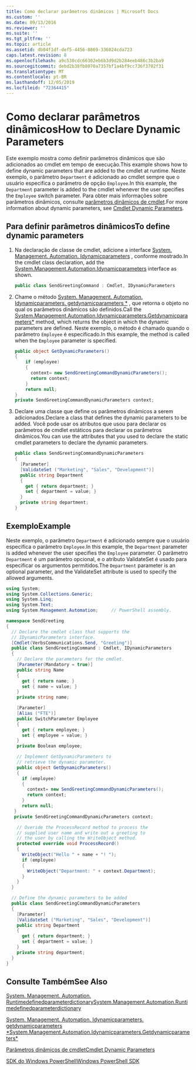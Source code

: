 ```yaml
---
title: Como declarar parâmetros dinâmicos | Microsoft Docs
ms.custom: ''
ms.date: 09/13/2016
ms.reviewer: ''
ms.suite: ''
ms.tgt_pltfrm: ''
ms.topic: article
ms.assetid: db04f1df-def5-4456-8869-336024cda723
caps.latest.revision: 8
ms.openlocfilehash: a9c530cdc66302eb6b3d9d2b284eeb486c3b2ba9
ms.sourcegitcommit: debd2b38fb8070a7357bf1a4bf9cc736f3702f31
ms.translationtype: MT
ms.contentlocale: pt-BR
ms.lasthandoff: 12/05/2019
ms.locfileid: "72364415"
---
```

# <a name="how-to-declare-dynamic-parameters"></a><span data-ttu-id="f0b36-102">Como declarar parâmetros dinâmicos</span><span class="sxs-lookup"><span data-stu-id="f0b36-102">How to Declare Dynamic Parameters</span></span>

<span data-ttu-id="f0b36-103">Este exemplo mostra como definir parâmetros dinâmicos que são adicionados ao cmdlet em tempo de execução.</span><span class="sxs-lookup"><span data-stu-id="f0b36-103">This example shows how to define dynamic parameters that are added to the cmdlet at runtime.</span></span> <span data-ttu-id="f0b36-104">Neste exemplo, o parâmetro `Department` é adicionado ao cmdlet sempre que o usuário especifica o parâmetro de opção `Employee`.</span><span class="sxs-lookup"><span data-stu-id="f0b36-104">In this example, the `Department` parameter is added to the cmdlet whenever the user specifies the `Employee` switch parameter.</span></span> <span data-ttu-id="f0b36-105">Para obter mais informações sobre parâmetros dinâmicos, consulte [parâmetros dinâmicos de cmdlet](./cmdlet-dynamic-parameters.md).</span><span class="sxs-lookup"><span data-stu-id="f0b36-105">For more information about dynamic parameters, see [Cmdlet Dynamic Parameters](./cmdlet-dynamic-parameters.md).</span></span>

## <a name="to-define-dynamic-parameters"></a><span data-ttu-id="f0b36-106">Para definir parâmetros dinâmicos</span><span class="sxs-lookup"><span data-stu-id="f0b36-106">To define dynamic parameters</span></span>

1. <span data-ttu-id="f0b36-107">Na declaração de classe de cmdlet, adicione a interface [System. Management. Automation. Idynamicparameters](/dotnet/api/System.Management.Automation.IDynamicParameters) , conforme mostrado.</span><span class="sxs-lookup"><span data-stu-id="f0b36-107">In the cmdlet class declaration, add the [System.Management.Automation.Idynamicparameters](/dotnet/api/System.Management.Automation.IDynamicParameters) interface as shown.</span></span>

   ```csharp
   public class SendGreetingCommand : Cmdlet, IDynamicParameters
   ```

2. <span data-ttu-id="f0b36-108">Chame o método [System. Management. Automation. Idynamicparameters. getdynamicparameters \*](/dotnet/api/System.Management.Automation.IDynamicParameters.GetDynamicParameters) , que retorna o objeto no qual os parâmetros dinâmicos são definidos.</span><span class="sxs-lookup"><span data-stu-id="f0b36-108">Call the [System.Management.Automation.Idynamicparameters.Getdynamicparameters\*](/dotnet/api/System.Management.Automation.IDynamicParameters.GetDynamicParameters) method, which returns the object in which the dynamic parameters are defined.</span></span> <span data-ttu-id="f0b36-109">Neste exemplo, o método é chamado quando o parâmetro `Employee` é especificado.</span><span class="sxs-lookup"><span data-stu-id="f0b36-109">In this example, the method is called when the `Employee` parameter is specified.</span></span>

   ```csharp
   public object GetDynamicParameters()
   {
       if (employee)
       {
         context= new SendGreetingCommandDynamicParameters();
         return context;
       }
       return null;
   }
   private SendGreetingCommandDynamicParameters context;
   ```

3. <span data-ttu-id="f0b36-110">Declare uma classe que define os parâmetros dinâmicos a serem adicionados.</span><span class="sxs-lookup"><span data-stu-id="f0b36-110">Declare a class that defines the dynamic parameters to be added.</span></span> <span data-ttu-id="f0b36-111">Você pode usar os atributos que usou para declarar os parâmetros de cmdlet estáticos para declarar os parâmetros dinâmicos.</span><span class="sxs-lookup"><span data-stu-id="f0b36-111">You can use the attributes that you used to declare the static cmdlet parameters to declare the dynamic parameters.</span></span>

   ```csharp
   public class SendGreetingCommandDynamicParameters
   {
     [Parameter]
     [ValidateSet ("Marketing", "Sales", "Development")]
     public string Department
     {
       get { return department; }
       set { department = value; }
     }
     private string department;
   }
   ```

## <a name="example"></a><span data-ttu-id="f0b36-112">Exemplo</span><span class="sxs-lookup"><span data-stu-id="f0b36-112">Example</span></span>

<span data-ttu-id="f0b36-113">Neste exemplo, o parâmetro `Department` é adicionado sempre que o usuário especifica o parâmetro `Employee`.</span><span class="sxs-lookup"><span data-stu-id="f0b36-113">In this example, the `Department` parameter is added whenever the user specifies the `Employee` parameter.</span></span> <span data-ttu-id="f0b36-114">O parâmetro `Department` é um parâmetro opcional, e o atributo ValidateSet é usado para especificar os argumentos permitidos.</span><span class="sxs-lookup"><span data-stu-id="f0b36-114">The `Department` parameter is an optional parameter, and the ValidateSet attribute is used to specify the allowed arguments.</span></span>

```csharp
using System;
using System.Collections.Generic;
using System.Linq;
using System.Text;
using System.Management.Automation;     // PowerShell assembly.

namespace SendGreeting
{
  // Declare the cmdlet class that supports the
  // IDynamicParameters interface.
  [Cmdlet(VerbsCommunications.Send, "Greeting")]
  public class SendGreetingCommand : Cmdlet, IDynamicParameters
  {
    // Declare the parameters for the cmdlet.
    [Parameter(Mandatory = true)]
    public string Name
    {
      get { return name; }
      set { name = value; }
    }
    private string name;

    [Parameter]
    [Alias ("FTE")]
    public SwitchParameter Employee
    {
      get { return employee; }
      set { employee = value; }
    }
    private Boolean employee;

    // Implement GetDynamicParameters to
    // retrieve the dynamic parameter.
    public object GetDynamicParameters()
    {
      if (employee)
      {
        context= new SendGreetingCommandDynamicParameters();
        return context;
      }
      return null;
   }
   private SendGreetingCommandDynamicParameters context;

    // Overide the ProcessRecord method to process the
    // supplied user name and write out a greeting to
    // the user by calling the WriteObject method.
    protected override void ProcessRecord()
    {
      WriteObject("Hello " + name + "! ");
      if (employee)
      {
        WriteObject("Department: " + context.Department);
      }
    }
  }

  // Define the dynamic parameters to be added
  public class SendGreetingCommandDynamicParameters
  {
    [Parameter]
    [ValidateSet ("Marketing", "Sales", "Development")]
    public string Department
    {
      get { return department; }
      set { department = value; }
    }
    private string department;
  }
}
```

## <a name="see-also"></a><span data-ttu-id="f0b36-115">Consulte Também</span><span class="sxs-lookup"><span data-stu-id="f0b36-115">See Also</span></span>

[<span data-ttu-id="f0b36-116">System. Management. Automation. Runtimedefinedparameterdictionary</span><span class="sxs-lookup"><span data-stu-id="f0b36-116">System.Management.Automation.Runtimedefinedparameterdictionary</span></span>](/dotnet/api/System.Management.Automation.RuntimeDefinedParameterDictionary)

[<span data-ttu-id="f0b36-117">System. Management. Automation. Idynamicparameters. getdynamicparameters \*</span><span class="sxs-lookup"><span data-stu-id="f0b36-117">System.Management.Automation.Idynamicparameters.Getdynamicparameters\*</span></span>](/dotnet/api/System.Management.Automation.IDynamicParameters.GetDynamicParameters)

[<span data-ttu-id="f0b36-118">Parâmetros dinâmicos de cmdlet</span><span class="sxs-lookup"><span data-stu-id="f0b36-118">Cmdlet Dynamic Parameters</span></span>](./cmdlet-dynamic-parameters.md)

[<span data-ttu-id="f0b36-119">SDK do Windows PowerShell</span><span class="sxs-lookup"><span data-stu-id="f0b36-119">Windows PowerShell SDK</span></span>](../windows-powershell-reference.md)